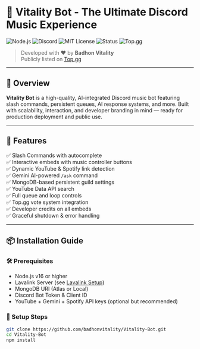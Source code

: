 # 🎵 Vitality Bot - The Ultimate Discord Music Experience

![Node.js](https://img.shields.io/badge/Node.js-16%2B-green?logo=node.js)
![Discord](https://img.shields.io/badge/Discord-Bot-7289da?logo=discord)
![MIT License](https://img.shields.io/badge/license-MIT-blue.svg)
![Status](https://img.shields.io/badge/status-Active-brightgreen)
![Top.gg](https://img.shields.io/badge/Top.gg-Vote%20Now-yellow?logo=topdotgg)

> Developed with ❤️ by **Badhon Vitality**  
> Publicly listed on [Top.gg](https://top.gg/bot/1355762937708544142)

---

## 🎯 Overview

**Vitality Bot** is a high-quality, AI-integrated Discord music bot featuring slash commands, persistent queues, AI response systems, and more. Built with scalability, interaction, and developer branding in mind — ready for production deployment and public use.

---

## 🚀 Features

✅ Slash Commands with autocomplete  
✅ Interactive embeds with music controller buttons  
✅ Dynamic YouTube & Spotify link detection  
✅ Gemini AI-powered `/ask` command  
✅ MongoDB-based persistent guild settings  
✅ YouTube Data API search  
✅ Full queue and loop controls  
✅ Top.gg vote system integration  
✅ Developer credits on all embeds  
✅ Graceful shutdown & error handling  

---

## 📦 Installation Guide

### 🛠 Prerequisites

- Node.js v16 or higher
- Lavalink Server (see [Lavalink Setup](https://lavalink.dev/getting-started/installation))
- MongoDB URI (Atlas or Local)
- Discord Bot Token & Client ID
- YouTube + Gemini + Spotify API keys (optional but recommended)

### 🔄 Setup Steps

```bash
git clone https://github.com/badhonvitality/Vitality-Bot.git
cd Vitality-Bot
npm install
